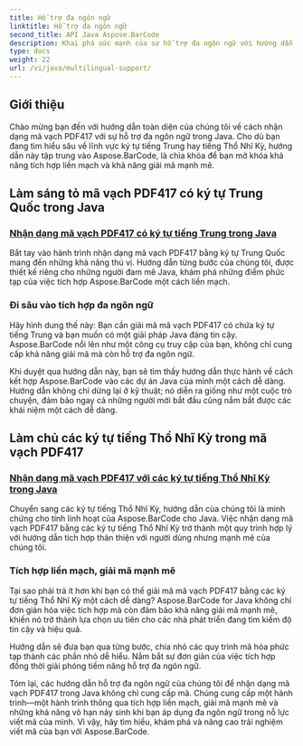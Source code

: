 ```yaml
---
title: Hỗ trợ đa ngôn ngữ
linktitle: Hỗ trợ đa ngôn ngữ
second_title: API Java Aspose.BarCode
description: Khai phá sức mạnh của sự hỗ trợ đa ngôn ngữ với hướng dẫn của chúng tôi về cách nhận dạng mã vạch PDF417. Đi sâu vào mã hóa Java với Aspose.BarCode để tích hợp liền mạch.
type: docs
weight: 22
url: /vi/java/multilingual-support/
---
```


## Giới thiệu
Chào mừng bạn đến với hướng dẫn toàn diện của chúng tôi về cách nhận dạng mã vạch PDF417 với sự hỗ trợ đa ngôn ngữ trong Java. Cho dù bạn đang tìm hiểu sâu về lĩnh vực ký tự tiếng Trung hay tiếng Thổ Nhĩ Kỳ, hướng dẫn này tập trung vào Aspose.BarCode, là chìa khóa để bạn mở khóa khả năng tích hợp liền mạch và khả năng giải mã mạnh mẽ.

## Làm sáng tỏ mã vạch PDF417 có ký tự Trung Quốc trong Java
### [Nhận dạng mã vạch PDF417 có ký tự tiếng Trung trong Java](./recognizing-pdf417-chinese-characters/)

Bắt tay vào hành trình nhận dạng mã vạch PDF417 bằng ký tự Trung Quốc mang đến những khả năng thú vị. Hướng dẫn từng bước của chúng tôi, được thiết kế riêng cho những người đam mê Java, khám phá những điểm phức tạp của việc tích hợp Aspose.BarCode một cách liền mạch.

### Đi sâu vào tích hợp đa ngôn ngữ
Hãy hình dung thế này: Bạn cần giải mã mã vạch PDF417 có chứa ký tự tiếng Trung và bạn muốn có một giải pháp Java đáng tin cậy. Aspose.BarCode nổi lên như một công cụ truy cập của bạn, không chỉ cung cấp khả năng giải mã mà còn hỗ trợ đa ngôn ngữ.

Khi duyệt qua hướng dẫn này, bạn sẽ tìm thấy hướng dẫn thực hành về cách kết hợp Aspose.BarCode vào các dự án Java của mình một cách dễ dàng. Hướng dẫn không chỉ dừng lại ở kỹ thuật; nó diễn ra giống như một cuộc trò chuyện, đảm bảo ngay cả những người mới bắt đầu cũng nắm bắt được các khái niệm một cách dễ dàng.

## Làm chủ các ký tự tiếng Thổ Nhĩ Kỳ trong mã vạch PDF417
### [Nhận dạng mã vạch PDF417 với các ký tự tiếng Thổ Nhĩ Kỳ trong Java](./recognizing-pdf417-turkish-characters/)

Chuyển sang các ký tự tiếng Thổ Nhĩ Kỳ, hướng dẫn của chúng tôi là minh chứng cho tính linh hoạt của Aspose.BarCode cho Java. Việc nhận dạng mã vạch PDF417 bằng các ký tự tiếng Thổ Nhĩ Kỳ trở thành một quy trình hợp lý với hướng dẫn tích hợp thân thiện với người dùng nhưng mạnh mẽ của chúng tôi.

### Tích hợp liền mạch, giải mã mạnh mẽ
Tại sao phải trả ít hơn khi bạn có thể giải mã mã vạch PDF417 bằng các ký tự tiếng Thổ Nhĩ Kỳ một cách dễ dàng? Aspose.BarCode for Java không chỉ đơn giản hóa việc tích hợp mà còn đảm bảo khả năng giải mã mạnh mẽ, khiến nó trở thành lựa chọn ưu tiên cho các nhà phát triển đang tìm kiếm độ tin cậy và hiệu quả.

Hướng dẫn sẽ đưa bạn qua từng bước, chia nhỏ các quy trình mã hóa phức tạp thành các phần nhỏ dễ hiểu. Nắm bắt sự đơn giản của việc tích hợp đồng thời giải phóng tiềm năng hỗ trợ đa ngôn ngữ.

Tóm lại, các hướng dẫn hỗ trợ đa ngôn ngữ của chúng tôi để nhận dạng mã vạch PDF417 trong Java không chỉ cung cấp mã. Chúng cung cấp một hành trình—một hành trình thông qua tích hợp liền mạch, giải mã mạnh mẽ và những khả năng vô hạn nảy sinh khi bạn áp dụng đa ngôn ngữ trong nỗ lực viết mã của mình. Vì vậy, hãy tìm hiểu, khám phá và nâng cao trải nghiệm viết mã của bạn với Aspose.BarCode.